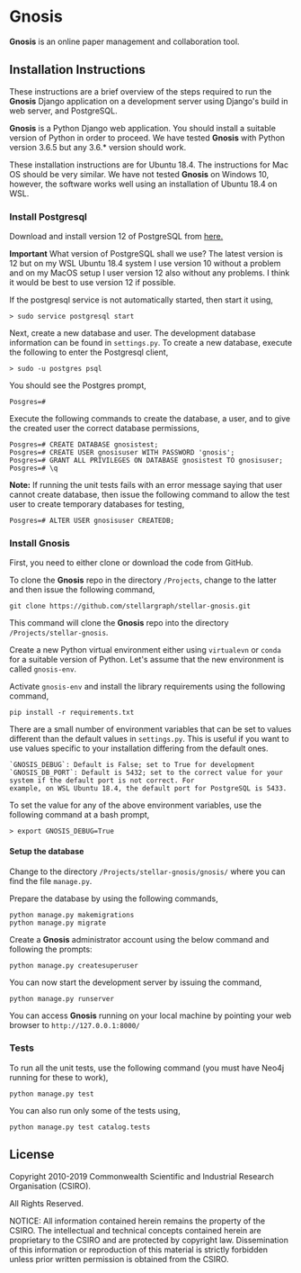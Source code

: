 # Gnosis

**Gnosis** is an online paper management and collaboration tool.


## Installation Instructions

These instructions are a brief overview of the steps required to run the **Gnosis** Django application on a development
server using Django's build in web server, and PostgreSQL.

**Gnosis** is a Python Django web application. You should install a suitable version of Python in 
order to proceed. We have tested **Gnosis** with Python version 3.6.5 but any 3.6.* version should
work. 

These installation instructions are for Ubuntu 18.4. The instructions for Mac OS should be very
similar. We have not tested **Gnosis** on Windows 10, however, the software works well using an installation of
Ubuntu 18.4 on WSL.

### Install Postgresql

Download and install version 12 of PostgreSQL from [here.](https://www.postgresql.org/)

**Important** What version of PostgreSQL shall we use? The latest version is 12 but on my WSL Ubuntu 18.4 system I use
version 10 without a problem and on my MacOS setup I user version 12 also without any problems. I think it would be
best to use version 12 if possible.

If the postgresql service is not automatically started, then start it using,

    > sudo service postgresql start

Next, create a new database and user. The development database information can be found in `settings.py`. To create
a new database, execute the following to enter the Postgresql client,

    > sudo -u postgres psql
    
You should see the Postgres prompt,

    Posgres=#
    
Execute the following commands to create the database, a user, and to give the created user the correct database
permissions,

    Posgres=# CREATE DATABASE gnosistest;
    Posgres=# CREATE USER gnosisuser WITH PASSWORD 'gnosis';
    Posgres=# GRANT ALL PRIVILEGES ON DATABASE gnosistest TO gnosisuser;
    Posgres=# \q
    
**Note:** If running the unit tests fails with an error message saying that user cannot create database, then issue the
following command to allow the test user to create temporary databases for testing,

    Posgres=# ALTER USER gnosisuser CREATEDB;


### Install Gnosis

First, you need to either clone or download the code from GitHub.

To clone the **Gnosis** repo in the directory `/Projects`, change to the latter and then issue
the following command,

    git clone https://github.com/stellargraph/stellar-gnosis.git

This command will clone the **Gnosis** repo into the directory `/Projects/stellar-gnosis`.

Create a new Python virtual environment either using `virtualevn` or `conda` for a suitable version
of Python. Let's assume that the new environment is called `gnosis-env`.

Activate `gnosis-env` and install the library requirements using the following command,

    pip install -r requirements.txt

There are a small number of environment variables that can be set to values different than the default values in 
`settings.py`. This is useful if you want to use values specific to your installation differing from the default ones.

    `GNOSIS_DEBUG`: Default is False; set to True for development
    `GNOSIS_DB_PORT`: Default is 5432; set to the correct value for your system if the default port is not correct. For
    example, on WSL Ubuntu 18.4, the default port for PostgreSQL is 5433.
    
To set the value for any of the above environment variables, use the following command at a bash prompt,

    > export GNOSIS_DEBUG=True


#### Setup the database

Change to the directory `/Projects/stellar-gnosis/gnosis/` where you can find the file `manage.py`.

Prepare the database by using the following commands,

    python manage.py makemigrations
    python manage.py migrate
    
Create a **Gnosis** administrator account using the below command and following the prompts:

    python manage.py createsuperuser

You can now start the development server by issuing the command,

    python manage.py runserver
    
You can access **Gnosis** running on your local machine by pointing your web browser to `http://127.0.0.1:8000/`

### Tests

To run all the unit tests, use the following command (you must have Neo4j running for these to work),

    python manage.py test

You can also run only some of the tests using,

    python manage.py test catalog.tests 

## License

Copyright 2010-2019 Commonwealth Scientific and Industrial Research Organisation (CSIRO).

All Rights Reserved.

NOTICE: All information contained herein remains the property of the CSIRO. The intellectual and technical concepts 
contained herein are proprietary to the CSIRO and are protected by copyright law. Dissemination of this information 
or reproduction of this material is strictly forbidden unless prior written permission is obtained from the CSIRO.

